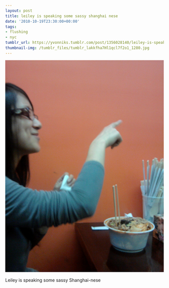 ```yaml
---
layout: post
title: leiley is speaking some sassy shanghai nese
date: '2010-10-19T23:30:00+00:00'
tags:
- flushing
- nyc
tumblr_url: https://yvonniks.tumblr.com/post/1356028140/leiley-is-speaking-some-sassy-shanghai-nese
thumbnail-img: /tumblr_files/tumblr_lakkfha7Hl1qcl7f2o1_1280.jpg
---
```

 ![](/tumblr_files/tumblr_lakkfha7Hl1qcl7f2o1_1280.jpg)  

Leiley is speaking some sassy Shanghai-nese
